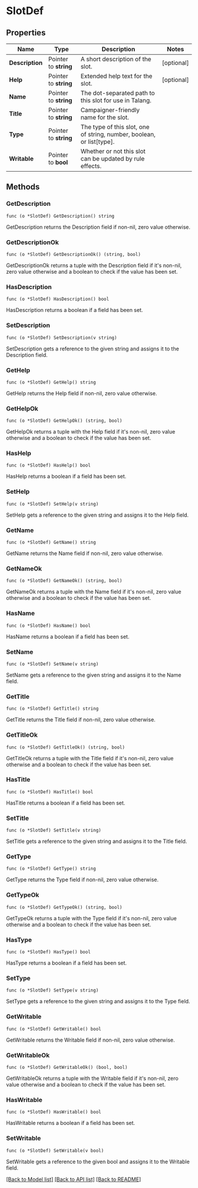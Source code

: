 # SlotDef

## Properties

Name | Type | Description | Notes
------------ | ------------- | ------------- | -------------
**Description** | Pointer to **string** | A short description of the slot. | [optional] 
**Help** | Pointer to **string** | Extended help text for the slot. | [optional] 
**Name** | Pointer to **string** | The dot-separated path to this slot for use in Talang. | 
**Title** | Pointer to **string** | Campaigner-friendly name for the slot. | 
**Type** | Pointer to **string** | The type of this slot, one of string, number, boolean, or list[type]. | 
**Writable** | Pointer to **bool** | Whether or not this slot can be updated by rule effects. | 

## Methods

### GetDescription

`func (o *SlotDef) GetDescription() string`

GetDescription returns the Description field if non-nil, zero value otherwise.

### GetDescriptionOk

`func (o *SlotDef) GetDescriptionOk() (string, bool)`

GetDescriptionOk returns a tuple with the Description field if it's non-nil, zero value otherwise
and a boolean to check if the value has been set.

### HasDescription

`func (o *SlotDef) HasDescription() bool`

HasDescription returns a boolean if a field has been set.

### SetDescription

`func (o *SlotDef) SetDescription(v string)`

SetDescription gets a reference to the given string and assigns it to the Description field.

### GetHelp

`func (o *SlotDef) GetHelp() string`

GetHelp returns the Help field if non-nil, zero value otherwise.

### GetHelpOk

`func (o *SlotDef) GetHelpOk() (string, bool)`

GetHelpOk returns a tuple with the Help field if it's non-nil, zero value otherwise
and a boolean to check if the value has been set.

### HasHelp

`func (o *SlotDef) HasHelp() bool`

HasHelp returns a boolean if a field has been set.

### SetHelp

`func (o *SlotDef) SetHelp(v string)`

SetHelp gets a reference to the given string and assigns it to the Help field.

### GetName

`func (o *SlotDef) GetName() string`

GetName returns the Name field if non-nil, zero value otherwise.

### GetNameOk

`func (o *SlotDef) GetNameOk() (string, bool)`

GetNameOk returns a tuple with the Name field if it's non-nil, zero value otherwise
and a boolean to check if the value has been set.

### HasName

`func (o *SlotDef) HasName() bool`

HasName returns a boolean if a field has been set.

### SetName

`func (o *SlotDef) SetName(v string)`

SetName gets a reference to the given string and assigns it to the Name field.

### GetTitle

`func (o *SlotDef) GetTitle() string`

GetTitle returns the Title field if non-nil, zero value otherwise.

### GetTitleOk

`func (o *SlotDef) GetTitleOk() (string, bool)`

GetTitleOk returns a tuple with the Title field if it's non-nil, zero value otherwise
and a boolean to check if the value has been set.

### HasTitle

`func (o *SlotDef) HasTitle() bool`

HasTitle returns a boolean if a field has been set.

### SetTitle

`func (o *SlotDef) SetTitle(v string)`

SetTitle gets a reference to the given string and assigns it to the Title field.

### GetType

`func (o *SlotDef) GetType() string`

GetType returns the Type field if non-nil, zero value otherwise.

### GetTypeOk

`func (o *SlotDef) GetTypeOk() (string, bool)`

GetTypeOk returns a tuple with the Type field if it's non-nil, zero value otherwise
and a boolean to check if the value has been set.

### HasType

`func (o *SlotDef) HasType() bool`

HasType returns a boolean if a field has been set.

### SetType

`func (o *SlotDef) SetType(v string)`

SetType gets a reference to the given string and assigns it to the Type field.

### GetWritable

`func (o *SlotDef) GetWritable() bool`

GetWritable returns the Writable field if non-nil, zero value otherwise.

### GetWritableOk

`func (o *SlotDef) GetWritableOk() (bool, bool)`

GetWritableOk returns a tuple with the Writable field if it's non-nil, zero value otherwise
and a boolean to check if the value has been set.

### HasWritable

`func (o *SlotDef) HasWritable() bool`

HasWritable returns a boolean if a field has been set.

### SetWritable

`func (o *SlotDef) SetWritable(v bool)`

SetWritable gets a reference to the given bool and assigns it to the Writable field.


[[Back to Model list]](../README.md#documentation-for-models) [[Back to API list]](../README.md#documentation-for-api-endpoints) [[Back to README]](../README.md)


